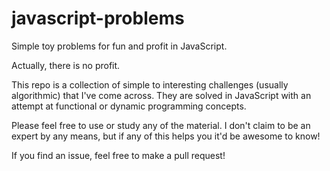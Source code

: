 # javascript-problems
Simple toy problems for fun and profit in JavaScript.

Actually, there is no profit.

This repo is a collection of simple to interesting challenges (usually algorithmic) that I've come across.
They are solved in JavaScript with an attempt at functional or dynamic programming concepts.

Please feel free to use or study any of the material. I don't claim to be an expert by any means, but if any of this helps you it'd be awesome to know!

If you find an issue, feel free to make a pull request!

